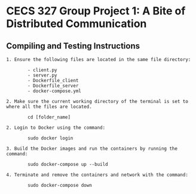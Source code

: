 
# CECS 327 Group Project 1: A Bite of Distributed Communication

## Compiling and Testing Instructions
    
    1. Ensure the following files are located in the same file directory: 
    
            - client.py
            - server.py
            - Dockerfile_client
            - Dockerfile_server
            - docker-compose.yml

    2. Make sure the current working directory of the terminal is set to where all the files are located.

            cd [folder_name]

    2. Login to Docker using the command:

            sudo docker login 

    3. Build the Docker images and run the containers by running the command:

            sudo docker-compose up --build

    4. Terminate and remove the containers and network with the command: 

            sudo docker-compose down
    

